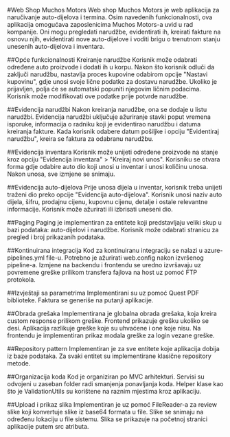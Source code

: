 #Web Shop Muchos Motors
Web shop Muchos Motors je web aplikacija za naručivanje auto-dijelova i termina. Osim navedenih funkcionalnosti, ova aplikacija omogućava zaposlenicima Muchos Motors-a uvid u rad kompanije. Oni mogu pregledati narudžbe, evidentirati ih, kreirati fakture na osnovu njih, evidentirati nove auto-dijelove i voditi brigu o trenutnom stanju unesenih auto-dijelova i inventara.

##Opće funkcionalnosti
Kreiranje narudžbe
Korisnik može odabrati određene auto proizvode i dodati ih u korpu. Nakon što korisnik odluči da zaključi narudžbu, nastavlja proces kupovine odabirom opcije "Nastavi kupovinu", gdje unosi svoje lične podatke za dostavu narudžbe. Ukoliko je prijavljen, polja će se automatski popuniti njegovim ličnim podacima. Korisnik može modifikovati ove podatke prije potvrde narudžbe.

##Evidencija narudžbi
Nakon kreiranja narudžbe, ona se dodaje u listu narudžbi. Evidencija narudžbi uključuje ažuriranje stavki poput vremena isporuke, informacija o radniku koji je evidentirao narudžbu i datuma kreiranja fakture. Kada korisnik odabere datum pošiljke i opciju "Evidentiraj narudžbu", kreira se faktura za odabranu narudžbu.

##Evidencija inventara
Korisnik može unijeti određene proizvode na stanje kroz opciju "Evidencija inventara" > "Kreiraj novi unos". Korisniku se otvara forma gdje odabire auto dio koji unosi u inventar i unosi količinu unosa. Nakon unosa, sve izmjene se snimaju.

##Evidencija auto-dijelova
Prije unosa dijela u inventar, korisnik treba unijeti traženi dio preko opcije "Evidencija auto-dijelova". Korisnik unosi naziv auto dijela, šifru, prodajnu cijenu, kupovnu cijenu, detalje i ostale relevantne informacije. Korisnik može ažurirati ili izbrisati uneseni dio.

##Paging
Paging je implementiran za entitete koji predstavljaju veliki skup u bazi podataka: auto-dijelovi i narudžbe. Korisnik može odabrati stranicu za pregled i broj prikazanih podataka.

##Kontinuirana integracija
Kod za kontinuiranu integraciju se nalazi u azure-pipelines.yml file-u. Potrebno je ažurirati web.config nakon izvršenog pipeline-a. Izmjene na backendu i frontendu se uredno izvršavaju uz povremene greške prilikom transfera fajlova na host uz pomoć FTP protokola.

##Izvještaji sa parametrima
Implementirani su uz pomoć Quest PDF biblioteke. Faktura se generiše na putanji aplikacije.

##Obrada grešaka
Implementirana je globalna obrada grešaka, koja kreira custom response prilikom greške. Frontend prikazuje grešku ukoliko se desi. Aplikacija razlikuje greške koje su uhvaćene i one koje nisu. Na frontendu je implementiran prikaz modala greške za login vezane greške.

##Repository pattern
Implementiran je za sve entitete koje aplikacija dobija iz baze podataka. Za svaki entitet su implementirane klasične repository metode.

##Organizacija koda
Kod je organiziran po MVC arhitekturi. Servisi su odvojeni u zaseban folder radi smanjenja ponavljanja koda. Helper klase kao što je ValidationUtils su korištene na raznim mjestima kroz aplikaciju.

##Upload i prikaz slika
Implementiran je uz pomoć FileReader-a za review slike koji konvertuje slike iz base64 formata u file. Slike se snimaju na određenu lokaciju u file sistemu. Slika se prikazuje na početnoj stranici aplikacije putem src atributa.
